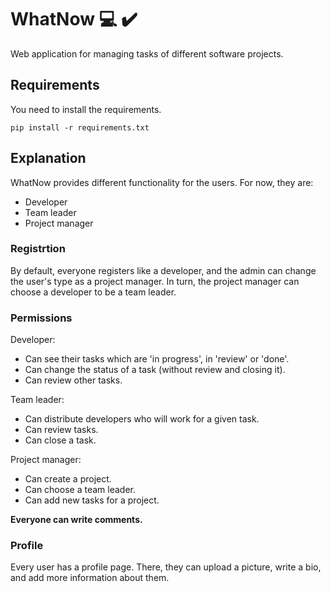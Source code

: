 # WhatNow :computer: :heavy_check_mark:
Web application for managing tasks of different software projects.

## Requirements
You need to install the requirements.

```pip install -r requirements.txt```

## Explanation
WhatNow provides different functionality for the users.
For now, they are:
* Developer
* Team leader
* Project manager

### Registrtion
By default, everyone registers like a developer, and the admin can change the user's type as a project manager.
In turn, the project manager can choose a developer to be a team leader.

### Permissions
Developer:
* Can see their tasks which are 'in progress', in 'review' or 'done'.
* Can change the status of a task (without review and closing it).
* Can review other tasks.

Team leader:
* Can distribute developers who will work for a given task.
* Can review tasks.
* Can close a task.

Project manager:
* Can create a project.
* Can choose a team leader.
* Can add new tasks for a project.

**Everyone can write comments.**

### Profile
Every user has a profile page. There, they can upload a picture, write a bio, and add more information about them.